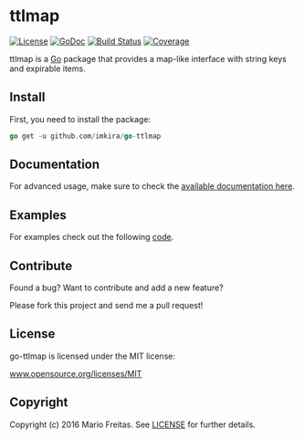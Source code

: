 # ttlmap

[![License](http://img.shields.io/badge/license-MIT-red.svg?style=flat)](https://github.com/imkira/go-ttlmap/blob/master/LICENSE.txt)
[![GoDoc](https://godoc.org/github.com/imkira/go-ttlmap?status.svg)](https://godoc.org/github.com/imkira/go-ttlmap)
[![Build Status](http://img.shields.io/travis/imkira/go-ttlmap.svg?style=flat)](https://travis-ci.org/imkira/go-ttlmap)
[![Coverage](http://img.shields.io/codecov/c/github/imkira/go-ttlmap.svg?style=flat)](https://codecov.io/github/imkira/go-ttlmap)

ttlmap is a [Go](http://golang.org) package that provides a map-like interface
with string keys and expirable items.

## Install

First, you need to install the package:

```go
go get -u github.com/imkira/go-ttlmap
```

## Documentation

For advanced usage, make sure to check the
[available documentation here](http://godoc.org/github.com/imkira/go-ttlmap).

## Examples

For examples check out the following
[code](http://github.com/imkira/go-ttlmap/tree/master/examples).

## Contribute

Found a bug? Want to contribute and add a new feature?

Please fork this project and send me a pull request!

## License

go-ttlmap is licensed under the MIT license:

www.opensource.org/licenses/MIT

## Copyright

Copyright (c) 2016 Mario Freitas. See
[LICENSE](http://github.com/imkira/go-ttlmap/blob/master/LICENSE)
for further details.
